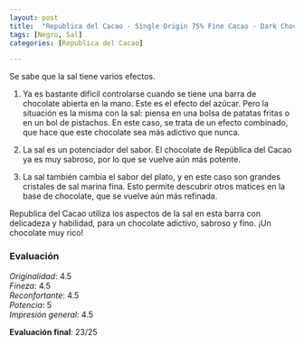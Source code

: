 ```yaml
---
layout: post
title:  "Republica del Cacao - Single Origin 75% Fine Cacao - Dark Chocolate with Raw Sea Salt"
tags: [Negro, Sal] 
categories: [Republica del Cacao]

---
```


Se sabe que la sal tiene varios efectos.

1) Ya es bastante difícil controlarse cuando se tiene una barra de chocolate abierta en la mano. Este es el efecto del azúcar. Pero la situación es la misma con la sal: piensa en una bolsa de patatas fritas o en un bol de pistachos. En este caso, se trata de un efecto combinado, que hace que este chocolate sea más adictivo que nunca.

2) La sal es un potenciador del sabor. El chocolate de República del Cacao ya es muy sabroso, por lo que se vuelve aún más potente.

3) La sal también cambia el sabor del plato, y en este caso son grandes cristales de sal marina fina. Esto permite descubrir otros matices en la base de chocolate, que se vuelve aún más refinada.

Republica del Cacao utiliza los aspectos de la sal en esta barra con delicadeza y habilidad, para un chocolate adictivo, sabroso y fino. ¡Un chocolate muy rico!

### Evaluación

_Originalidad_: 4.5  
_Fineza_: 4.5  
_Reconfortante_: 4.5  
_Potencia_: 5  
_Impresión general_: 4.5

**Evaluación final**: 23/25

